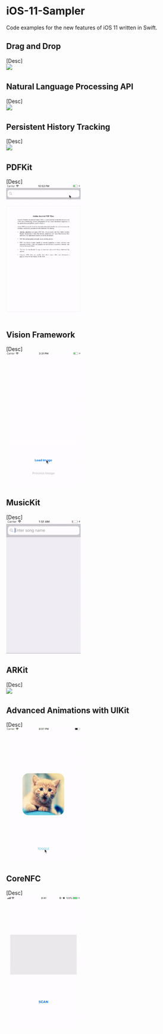 # iOS-11-Sampler
Code examples for the new features of iOS 11 written in Swift.


## Drag and Drop
[Desc] 
<br />
![](Resources/gif)
<br />
## Natural Language Processing API
[Desc]
<br />
![](Resources/gif)
<br />
## Persistent History Tracking
[Desc]
<br />
![](Resources/gif)
<br />
## PDFKit
[Desc]
<br />
![](Resources/pdf_kit.gif)
<br />
## Vision Framework
[Desc] 
<br />
![](Resources/vision_framework.gif)
<br />
## MusicKit
[Desc]
<br />
![](Resources/music_kit.gif)
<br />
## ARKit
[Desc]
<br />
![](Resources/gif)
<br />
## Advanced Animations with UIKit
[Desc]
<br />
![](Resources/advanced_animations.gif)
<br />
## CoreNFC
[Desc]
<br />
![](Resources/core_nfc.gif)
<br />
